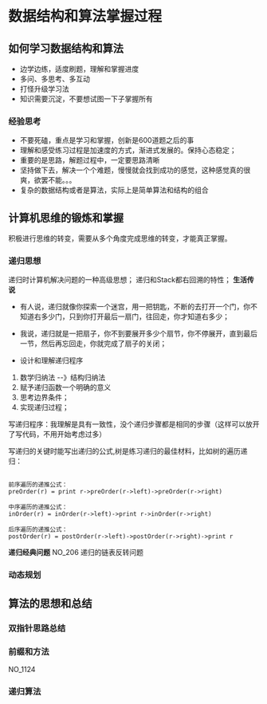 # 数据结构和算法掌握过程

## 如何学习数据结构和算法

- 边学边练，适度刷题，理解和掌握进度
- 多问、多思考、多互动
- 打怪升级学习法
- 知识需要沉淀，不要想试图一下子掌握所有

### 经验思考
- 不要死磕，重点是学习和掌握，创新是600道题之后的事
- 理解和感受练习过程是加速度的方式，渐进式发展的。保持心态稳定；
- 重要的是思路，解题过程中，一定要思路清晰
- 坚持做下去，解决一个个难题，慢慢就会找到成功的感觉，这种感觉真的很爽，欲罢不能。。。
- 复杂的数据结构或者是算法，实际上是简单算法和结构的组合

## 计算机思维的锻炼和掌握

积极进行思维的转变，需要从多个角度完成思维的转变，才能真正掌握。

### 递归思想
递归时计算机解决问题的一种高级思想；
递归和Stack都右回溯的特性；
**生活传说**
- 有人说，递归就像你探索一个迷宫，用一把钥匙，不断的去打开一个门，你不知道右多少门，只到你打开最后一扇门，往回走，你才知道右多少；
- 我说，递归就是一把扇子，你不到要展开多少个扇节，你不停展开，直到最后一节，然后再忘回走，你就完成了扇子的关闭；

- 设计和理解递归程序
1. 数学归纳法 --》结构归纳法
2. 赋予递归函数一个明确的意义
3. 思考边界条件；
4. 实现递归过程；

写递归程序：我理解是具有一致性，没个递归步骤都是相同的步骤（这样可以放开了写代码，不用开始考虑过多）

写递归的关键时能写出递归的公式,树是练习递归的最佳材料，比如树的遍历递归：
````

前序遍历的递推公式：
preOrder(r) = print r->preOrder(r->left)->preOrder(r->right)

中序遍历的递推公式：
inOrder(r) = inOrder(r->left)->print r->inOrder(r->right)

后序遍历的递推公式：
postOrder(r) = postOrder(r->left)->postOrder(r->right)->print r
````
**递归经典问题**
NO_206 递归的链表反转问题

### 动态规划


## 算法的思想和总结

### 双指针思路总结

### 前缀和方法

NO_1124

### 递归算法





